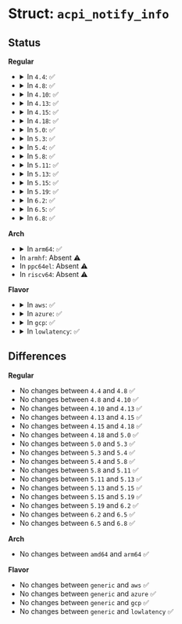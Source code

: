 # Struct: <code>acpi_notify_info</code>

## Status
<b>Regular</b>
<ul>
<li>
<details>
<summary>In <code>4.4</code>: ✅</summary>

```c
struct acpi_notify_info {
    void *next;
    u8 descriptor_type;
    u8 flags;
    u16 value;
    u16 state;
    u8 handler_list_id;
    struct acpi_namespace_node *node;
    union acpi_operand_object *handler_list_head;
    struct acpi_global_notify_handler *global;
};
```
</details>
</li>
<li>
<details>
<summary>In <code>4.8</code>: ✅</summary>

```c
struct acpi_notify_info {
    void *next;
    u8 descriptor_type;
    u8 flags;
    u16 value;
    u16 state;
    u8 handler_list_id;
    struct acpi_namespace_node *node;
    union acpi_operand_object *handler_list_head;
    struct acpi_global_notify_handler *global;
};
```
</details>
</li>
<li>
<details>
<summary>In <code>4.10</code>: ✅</summary>

```c
struct acpi_notify_info {
    void *next;
    u8 descriptor_type;
    u8 flags;
    u16 value;
    u16 state;
    u8 handler_list_id;
    struct acpi_namespace_node *node;
    union acpi_operand_object *handler_list_head;
    struct acpi_global_notify_handler *global;
};
```
</details>
</li>
<li>
<details>
<summary>In <code>4.13</code>: ✅</summary>

```c
struct acpi_notify_info {
    void *next;
    u8 descriptor_type;
    u8 flags;
    u16 value;
    u16 state;
    u8 handler_list_id;
    struct acpi_namespace_node *node;
    union acpi_operand_object *handler_list_head;
    struct acpi_global_notify_handler *global;
};
```
</details>
</li>
<li>
<details>
<summary>In <code>4.15</code>: ✅</summary>

```c
struct acpi_notify_info {
    void *next;
    u8 descriptor_type;
    u8 flags;
    u16 value;
    u16 state;
    u8 handler_list_id;
    struct acpi_namespace_node *node;
    union acpi_operand_object *handler_list_head;
    struct acpi_global_notify_handler *global;
};
```
</details>
</li>
<li>
<details>
<summary>In <code>4.18</code>: ✅</summary>

```c
struct acpi_notify_info {
    void *next;
    u8 descriptor_type;
    u8 flags;
    u16 value;
    u16 state;
    u8 handler_list_id;
    struct acpi_namespace_node *node;
    union acpi_operand_object *handler_list_head;
    struct acpi_global_notify_handler *global;
};
```
</details>
</li>
<li>
<details>
<summary>In <code>5.0</code>: ✅</summary>

```c
struct acpi_notify_info {
    void *next;
    u8 descriptor_type;
    u8 flags;
    u16 value;
    u16 state;
    u8 handler_list_id;
    struct acpi_namespace_node *node;
    union acpi_operand_object *handler_list_head;
    struct acpi_global_notify_handler *global;
};
```
</details>
</li>
<li>
<details>
<summary>In <code>5.3</code>: ✅</summary>

```c
struct acpi_notify_info {
    void *next;
    u8 descriptor_type;
    u8 flags;
    u16 value;
    u16 state;
    u8 handler_list_id;
    struct acpi_namespace_node *node;
    union acpi_operand_object *handler_list_head;
    struct acpi_global_notify_handler *global;
};
```
</details>
</li>
<li>
<details>
<summary>In <code>5.4</code>: ✅</summary>

```c
struct acpi_notify_info {
    void *next;
    u8 descriptor_type;
    u8 flags;
    u16 value;
    u16 state;
    u8 handler_list_id;
    struct acpi_namespace_node *node;
    union acpi_operand_object *handler_list_head;
    struct acpi_global_notify_handler *global;
};
```
</details>
</li>
<li>
<details>
<summary>In <code>5.8</code>: ✅</summary>

```c
struct acpi_notify_info {
    void *next;
    u8 descriptor_type;
    u8 flags;
    u16 value;
    u16 state;
    u8 handler_list_id;
    struct acpi_namespace_node *node;
    union acpi_operand_object *handler_list_head;
    struct acpi_global_notify_handler *global;
};
```
</details>
</li>
<li>
<details>
<summary>In <code>5.11</code>: ✅</summary>

```c
struct acpi_notify_info {
    void *next;
    u8 descriptor_type;
    u8 flags;
    u16 value;
    u16 state;
    u8 handler_list_id;
    struct acpi_namespace_node *node;
    union acpi_operand_object *handler_list_head;
    struct acpi_global_notify_handler *global;
};
```
</details>
</li>
<li>
<details>
<summary>In <code>5.13</code>: ✅</summary>

```c
struct acpi_notify_info {
    void *next;
    u8 descriptor_type;
    u8 flags;
    u16 value;
    u16 state;
    u8 handler_list_id;
    struct acpi_namespace_node *node;
    union acpi_operand_object *handler_list_head;
    struct acpi_global_notify_handler *global;
};
```
</details>
</li>
<li>
<details>
<summary>In <code>5.15</code>: ✅</summary>

```c
struct acpi_notify_info {
    void *next;
    u8 descriptor_type;
    u8 flags;
    u16 value;
    u16 state;
    u8 handler_list_id;
    struct acpi_namespace_node *node;
    union acpi_operand_object *handler_list_head;
    struct acpi_global_notify_handler *global;
};
```
</details>
</li>
<li>
<details>
<summary>In <code>5.19</code>: ✅</summary>

```c
struct acpi_notify_info {
    void *next;
    u8 descriptor_type;
    u8 flags;
    u16 value;
    u16 state;
    u8 handler_list_id;
    struct acpi_namespace_node *node;
    union acpi_operand_object *handler_list_head;
    struct acpi_global_notify_handler *global;
};
```
</details>
</li>
<li>
<details>
<summary>In <code>6.2</code>: ✅</summary>

```c
struct acpi_notify_info {
    void *next;
    u8 descriptor_type;
    u8 flags;
    u16 value;
    u16 state;
    u8 handler_list_id;
    struct acpi_namespace_node *node;
    union acpi_operand_object *handler_list_head;
    struct acpi_global_notify_handler *global;
};
```
</details>
</li>
<li>
<details>
<summary>In <code>6.5</code>: ✅</summary>

```c
struct acpi_notify_info {
    void *next;
    u8 descriptor_type;
    u8 flags;
    u16 value;
    u16 state;
    u8 handler_list_id;
    struct acpi_namespace_node *node;
    union acpi_operand_object *handler_list_head;
    struct acpi_global_notify_handler *global;
};
```
</details>
</li>
<li>
<details>
<summary>In <code>6.8</code>: ✅</summary>

```c
struct acpi_notify_info {
    void *next;
    u8 descriptor_type;
    u8 flags;
    u16 value;
    u16 state;
    u8 handler_list_id;
    struct acpi_namespace_node *node;
    union acpi_operand_object *handler_list_head;
    struct acpi_global_notify_handler *global;
};
```
</details>
</li>
</ul>
<b>Arch</b>
<ul>
<li>
<details>
<summary>In <code>arm64</code>: ✅</summary>

```c
struct acpi_notify_info {
    void *next;
    u8 descriptor_type;
    u8 flags;
    u16 value;
    u16 state;
    u8 handler_list_id;
    struct acpi_namespace_node *node;
    union acpi_operand_object *handler_list_head;
    struct acpi_global_notify_handler *global;
};
```
</details>
</li>
<li>
In <code>armhf</code>: Absent ⚠️
</li>
<li>
In <code>ppc64el</code>: Absent ⚠️
</li>
<li>
In <code>riscv64</code>: Absent ⚠️
</li>
</ul>
<b>Flavor</b>
<ul>
<li>
<details>
<summary>In <code>aws</code>: ✅</summary>

```c
struct acpi_notify_info {
    void *next;
    u8 descriptor_type;
    u8 flags;
    u16 value;
    u16 state;
    u8 handler_list_id;
    struct acpi_namespace_node *node;
    union acpi_operand_object *handler_list_head;
    struct acpi_global_notify_handler *global;
};
```
</details>
</li>
<li>
<details>
<summary>In <code>azure</code>: ✅</summary>

```c
struct acpi_notify_info {
    void *next;
    u8 descriptor_type;
    u8 flags;
    u16 value;
    u16 state;
    u8 handler_list_id;
    struct acpi_namespace_node *node;
    union acpi_operand_object *handler_list_head;
    struct acpi_global_notify_handler *global;
};
```
</details>
</li>
<li>
<details>
<summary>In <code>gcp</code>: ✅</summary>

```c
struct acpi_notify_info {
    void *next;
    u8 descriptor_type;
    u8 flags;
    u16 value;
    u16 state;
    u8 handler_list_id;
    struct acpi_namespace_node *node;
    union acpi_operand_object *handler_list_head;
    struct acpi_global_notify_handler *global;
};
```
</details>
</li>
<li>
<details>
<summary>In <code>lowlatency</code>: ✅</summary>

```c
struct acpi_notify_info {
    void *next;
    u8 descriptor_type;
    u8 flags;
    u16 value;
    u16 state;
    u8 handler_list_id;
    struct acpi_namespace_node *node;
    union acpi_operand_object *handler_list_head;
    struct acpi_global_notify_handler *global;
};
```
</details>
</li>
</ul>

## Differences
<b>Regular</b>
<ul>
<li>
No changes between <code>4.4</code> and <code>4.8</code> ✅
</li>
<li>
No changes between <code>4.8</code> and <code>4.10</code> ✅
</li>
<li>
No changes between <code>4.10</code> and <code>4.13</code> ✅
</li>
<li>
No changes between <code>4.13</code> and <code>4.15</code> ✅
</li>
<li>
No changes between <code>4.15</code> and <code>4.18</code> ✅
</li>
<li>
No changes between <code>4.18</code> and <code>5.0</code> ✅
</li>
<li>
No changes between <code>5.0</code> and <code>5.3</code> ✅
</li>
<li>
No changes between <code>5.3</code> and <code>5.4</code> ✅
</li>
<li>
No changes between <code>5.4</code> and <code>5.8</code> ✅
</li>
<li>
No changes between <code>5.8</code> and <code>5.11</code> ✅
</li>
<li>
No changes between <code>5.11</code> and <code>5.13</code> ✅
</li>
<li>
No changes between <code>5.13</code> and <code>5.15</code> ✅
</li>
<li>
No changes between <code>5.15</code> and <code>5.19</code> ✅
</li>
<li>
No changes between <code>5.19</code> and <code>6.2</code> ✅
</li>
<li>
No changes between <code>6.2</code> and <code>6.5</code> ✅
</li>
<li>
No changes between <code>6.5</code> and <code>6.8</code> ✅
</li>
</ul>
<b>Arch</b>
<ul>
<li>
No changes between <code>amd64</code> and <code>arm64</code> ✅
</li>
</ul>
<b>Flavor</b>
<ul>
<li>
No changes between <code>generic</code> and <code>aws</code> ✅
</li>
<li>
No changes between <code>generic</code> and <code>azure</code> ✅
</li>
<li>
No changes between <code>generic</code> and <code>gcp</code> ✅
</li>
<li>
No changes between <code>generic</code> and <code>lowlatency</code> ✅
</li>
</ul>
